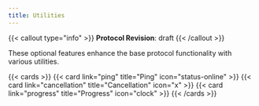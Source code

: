 ```yaml
---
title: Utilities
---
```


{{< callout type="info" >}}
**Protocol Revision**: draft
{{< /callout >}}

These optional features enhance the base protocol functionality with various utilities.

{{< cards >}}
  {{< card link="ping" title="Ping" icon="status-online" >}}
  {{< card link="cancellation" title="Cancellation" icon="x" >}}
  {{< card link="progress" title="Progress" icon="clock" >}}
{{< /cards >}}
